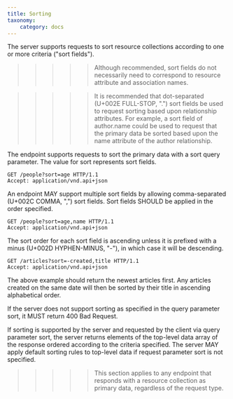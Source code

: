 ```yaml
---
title: Sorting
taxonomy:
    category: docs
---
```


The server supports requests to sort resource collections according to one or more criteria ("sort fields").

>>>>> Although recommended, sort fields do not necessarily need to correspond to resource attribute and association names.

>>>>> It is recommended that dot-separated (U+002E FULL-STOP, ".") sort fields be used to request sorting based upon relationship attributes. For example, a sort field of author.name could be used to request that the primary data be sorted based upon the name attribute of the author relationship.

The endpoint supports requests to sort the primary data with a sort query parameter. The value for sort represents sort fields.

```
GET /people?sort=age HTTP/1.1
Accept: application/vnd.api+json
```

An endpoint MAY support multiple sort fields by allowing comma-separated (U+002C COMMA, ",") sort fields. Sort fields SHOULD be applied in the order specified.

```
GET /people?sort=age,name HTTP/1.1
Accept: application/vnd.api+json
```

The sort order for each sort field is ascending unless it is prefixed with a minus (U+002D HYPHEN-MINUS, "-"), in which case it will be descending.

```
GET /articles?sort=-created,title HTTP/1.1
Accept: application/vnd.api+json
```

The above example should return the newest articles first. Any articles created on the same date will then be sorted by their title in ascending alphabetical order.

If the server does not support sorting as specified in the query parameter sort, it MUST return 400 Bad Request.

If sorting is supported by the server and requested by the client via query parameter sort, the server returns elements of the top-level data array of the response ordered according to the criteria specified. The server MAY apply default sorting rules to top-level data if request parameter sort is not specified.

>>>>> This section applies to any endpoint that responds with a resource collection as primary data, regardless of the request type.
